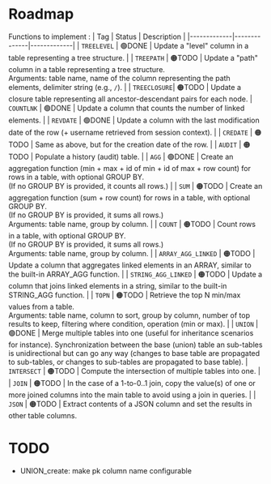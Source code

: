 # Roadmap
Functions to implement :
| Tag         | Status       | Description |
|-------------|--------------|-------------|
| `TREELEVEL` | 🟢DONE  | Update a "level" column in a table representing a tree structure. |
| `TREEPATH`  | 🟠TODO         | Update a "path" column in a table representing a tree structure.<br>Arguments: table name, name of the column representing the path elements, delimiter string (e.g., `/`). |
| `TREECLOSURE`| 🟠TODO        | Update a closure table representing all ancestor-descendant pairs for each node.
| `COUNTLNK`  | 🟢DONE         | Update a column that counts the number of linked elements. |
| `REVDATE`   | 🟢DONE         | Update a column with the last modification date of the row (+ username retrieved from session context). |
| `CREDATE`   | 🟠TODO         | Same as above, but for the creation date of the row. |
| `AUDIT`     | 🟠TODO         | Populate a history (audit) table. |
| `AGG`       | 🟢DONE  | Create an aggregation function (min + max + id of min + id of max + row count) for rows in a table, with optional GROUP BY.<br>(If no GROUP BY is provided, it counts all rows.) |
| `SUM`       | 🟠TODO         | Create an aggregation function (sum + row count) for rows in a table, with optional GROUP BY.<br>(If no GROUP BY is provided, it sums all rows.)<br>Arguments: table name, group by column. |
| `COUNT`       | 🟠TODO         | Count rows in a table, with optional GROUP BY.<br>(If no GROUP BY is provided, it sums all rows.)<br>Arguments: table name, group by column. |
| `ARRAY_AGG_LINKED`       | 🟠TODO         | Update a column that aggregates linked elements in an ARRAY, similar to the built-in ARRAY_AGG function. |
| `STRING_AGG_LINKED`       | 🟠TODO         | Update a column that joins linked elements in a string, similar to the built-in STRING_AGG function. |
| `TOPN`      | 🟠TODO         | Retrieve the top N min/max values from a table.<br>Arguments: table name, column to sort, group by column, number of top results to keep, filtering where condition, operation (min or max). |
| `UNION`     | 🟢DONE         | Merge multiple tables into one (useful for inheritance scenarios for instance). Synchronization between the base (union) table an sub-tables is unidirectional but can go any way (changes to base table are propagated to sub-tables, or changes to sub-tables are propagated to base table).
| `INTERSECT` | 🟠TODO         | Compute the intersection of multiple tables into one. |
| `JOIN`      | 🟠TODO         | In the case of a 1-to-0..1 join, copy the value(s) of one or more joined columns into the main table to avoid using a join in queries. |
| `JSON`      | 🟠TODO         | Extract contents of a JSON column and set the results in other table columns.

# TODO
* UNION_create: make pk column name configurable
